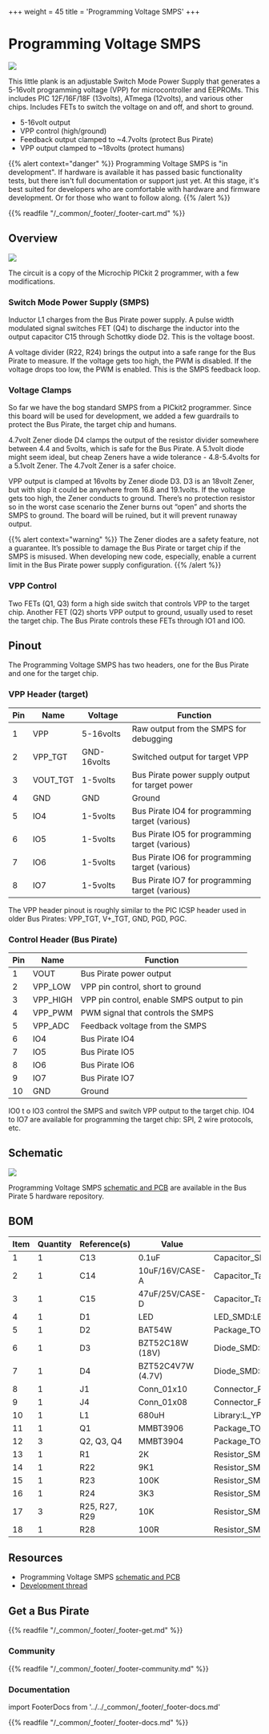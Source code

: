 +++
weight = 45
title = 'Programming Voltage SMPS'
+++

# Programming Voltage SMPS

![](./img/plank-vpp-smps.jpg)

This little plank is an adjustable Switch Mode Power Supply that generates a 5-16volt programming voltage (VPP) for microcontroller and EEPROMs. This includes PIC 12F/16F/18F (13volts), ATmega (12volts), and various other chips. Includes FETs to switch the voltage on and off, and short to ground.
- 5-16volt output
- VPP control (high/ground)
- Feedback output clamped to ~4.7volts (protect Bus Pirate)
- VPP output clamped to ~18volts (protect humans)

{{% alert context="danger" %}}
Programming Voltage SMPS is "in development". If hardware is available it has passed basic functionality tests, but there isn't full documentation or support just yet. At this stage, it's best suited for developers who are comfortable with hardware and firmware development. Or for those who want to follow along.
{{% /alert %}}



{{% readfile "/_common/_footer/_footer-cart.md" %}}

## Overview

![](./img/vpp-cct.png)

The circuit is a copy of the Microchip PICkit 2 programmer, with a few modifications. 

### Switch Mode Power Supply (SMPS)

Inductor L1 charges from the Bus Pirate power supply. A pulse width modulated signal switches FET (Q4) to discharge the inductor into the output capacitor C15 through Schottky diode D2. This is the voltage boost.

A voltage divider (R22, R24) brings the output into a safe range for the Bus Pirate to measure. If the voltage gets too high, the PWM is disabled. If the voltage drops too low, the PWM is enabled. This is the SMPS feedback loop.

### Voltage Clamps

So far we have the bog standard SMPS from a PICkit2 programmer. Since this board will be used for development, we added a few guardrails to protect the Bus Pirate, the target chip and humans. 

4.7volt Zener diode D4 clamps the output of the resistor divider somewhere between 4.4 and 5volts, which is safe for the Bus Pirate. A 5.1volt diode might seem ideal, but cheap Zeners have a wide tolerance - 4.8-5.4volts for a 5.1volt Zener. The 4.7volt Zener is a safer choice.

VPP output is clamped at 16volts by Zener diode D3. D3 is an 18volt Zener, but with slop it could be anywhere from 16.8 and 19.1volts. If the voltage gets too high, the Zener conducts to ground. There’s no protection resistor so in the worst case scenario the Zener burns out “open” and shorts the SMPS to ground. The board will be ruined, but it will prevent runaway output.

{{% alert context="warning" %}}
The Zener diodes are a safety feature, not a guarantee. It’s possible to damage the Bus Pirate or target chip if the SMPS is misused. When developing new code, especially, enable a current limit in the Bus Pirate power supply configuration.
{{% /alert %}}  

### VPP Control

Two FETs (Q1, Q3) form a high side switch that controls VPP to the target chip. Another FET (Q2) shorts VPP output to ground, usually used to reset the target chip. The Bus Pirate controls these FETs through IO1 and IO0.

## Pinout

The Programming Voltage SMPS has two headers, one for the Bus Pirate and one for the target chip. 

### VPP Header (target)

| Pin | Name     | Voltage|Function|
|-----|----------|---------|------|
| 1   | VPP      | 5-16volts|Raw output from the SMPS for debugging  |
| 2   | VPP_TGT   | GND-16volts|Switched output for target VPP |
| 3 |VOUT_TGT|1-5volts| Bus Pirate power supply output for target power|
| 4 |GND|GND|Ground|
| 5 |IO4|1-5volts|Bus Pirate IO4 for programming target (various)|
| 6 |IO5|1-5volts|Bus Pirate IO5 for programming target (various)|
| 7 |IO6|1-5volts|Bus Pirate IO6 for programming target (various)|
| 8 |IO7|1-5volts|Bus Pirate IO7 for programming target (various)|

The VPP header pinout is roughly similar to the PIC ICSP header used in older Bus Pirates: VPP_TGT, V+_TGT, GND, PGD, PGC.

### Control Header (Bus Pirate)

| Pin | Name     | Function|
|-----|----------|------|
| 1   | VOUT     |Bus Pirate power output|
| 2   | VPP_LOW  |VPP pin control, short to ground|
| 3   | VPP_HIGH |VPP pin control, enable SMPS output to pin|
| 4   | VPP_PWM  |PWM signal that controls the SMPS|
| 5   | VPP_ADC  |Feedback voltage from the SMPS|
| 6   | IO4      |Bus Pirate IO4|
| 7   | IO5      |Bus Pirate IO5|
| 8   | IO6      |Bus Pirate IO6|
| 9   | IO7      |Bus Pirate IO7|
| 10  | GND      |Ground|

IO0 t o IO3 control the SMPS and switch VPP output to the target chip. IO4 to IO7 are available for programming the target chip: SPI, 2 wire protocols, etc.

## Schematic

![](./img/vpp-cct.png)

Programming Voltage SMPS [schematic and PCB](https://github.com/DangerousPrototypes/BusPirate5-hardware) are available in the Bus Pirate 5 hardware repository.

## BOM
| Item | Quantity | Reference(s) | Value | Footprint |
|------|----------|--------------|-------|-----------|
| 1 | 1 | C13 | 0.1uF | Capacitor_SMD:C_0805_2012Metric_Pad1.18x1.45mm_HandSolder |
| 2 | 1 | C14 | 10uF/16V/CASE-A | Capacitor_Tantalum_SMD:CP_EIA-3216-18_Kemet-A |
| 3 | 1 | C15 | 47uF/25V/CASE-D | Capacitor_Tantalum_SMD:CP_EIA-7343-31_Kemet-D |
| 4 | 1 | D1 | LED | LED_SMD:LED_0805_2012Metric |
| 5 | 1 | D2 | BAT54W | Package_TO_SOT_SMD:SOT-23 |
| 6 | 1 | D3 | BZT52C18W (18V) | Diode_SMD:D_SOD-123 |
| 7 | 1 | D4 | BZT52C4V7W (4.7V) | Diode_SMD:D_SOD-123 |
| 8 | 1 | J1 | Conn_01x10 | Connector_PinSocket_2.54mm:PinSocket_1x10_P2.54mm_Horizontal |
| 9 | 1 | J4 | Conn_01x08 | Connector_PinHeader_2.54mm:PinHeader_1x08_P2.54mm_Horizontal |
| 10 | 1 | L1 | 680uH | Library:L_YP0504 |
| 11 | 1 | Q1 | MMBT3906 | Package_TO_SOT_SMD:SOT-23 |
| 12 | 3 | Q2, Q3, Q4 | MMBT3904 | Package_TO_SOT_SMD:SOT-23 |
| 13 | 1 | R1 | 2K | Resistor_SMD:R_0805_2012Metric |
| 14 | 1 | R22 | 9K1 | Resistor_SMD:R_0805_2012Metric |
| 15 | 1 | R23 | 100K | Resistor_SMD:R_0805_2012Metric |
| 16 | 1 | R24 | 3K3 | Resistor_SMD:R_0805_2012Metric |
| 17 | 3 | R25, R27, R29 | 10K | Resistor_SMD:R_0805_2012Metric |
| 18 | 1 | R28 | 100R | Resistor_SMD:R_0805_2012Metric |

## Resources

- Programming Voltage SMPS [schematic and PCB](https://github.com/DangerousPrototypes/BusPirate5-hardware/tree/main/)
- [Development thread](https://forum.buspirate.com/t/pic-avr-eeprom-programming-voltage-smps/430/15)

## Get a Bus Pirate


{{% readfile "/_common/_footer/_footer-get.md" %}}

### Community


{{% readfile "/_common/_footer/_footer-community.md" %}}

### Documentation
import FooterDocs from '../../_common/_footer/_footer-docs.md' 

{{% readfile "/_common/_footer/_footer-docs.md" %}}



